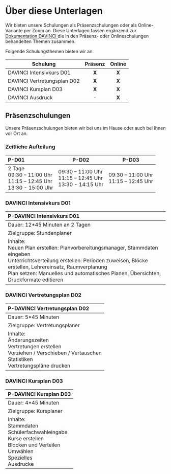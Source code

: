 # Über diese Unterlagen

Wir bieten unsere Schulungen als Präsenzschulungen oder als Online-Variante per Zoom an.
Diese Unterlagen fassen ergänzend  zur [Dokumentation DAVINCI ](https://doc.DAVINCI.stueber.de) die in den Präsenz- oder Onlineschulungen behandelten Themen zusammen. 

Folgende Schulungsthemen bieten wir an:

Schulung|Präsenz|Online
--|:--:|:--:
DAVINCI Intensivkurs D01|**X**|**X**
DAVINCI Vertretungsplan D02|**X**|**X**
DAVINCI Kursplan D03|**X**|**X**
DAVINCI Ausdruck|-|**X**

## **Präsenzschulungen**

Unsere Präsenzschulungen bieten wir bei uns im Hause oder auch bei Ihnen vor Ort an.

### Zeitliche Aufteilung

|P-D01|P-D02|P-D03|
|:--|--|--|
|2 Tage <br/> 09:30 – 11:00 Uhr<br/>11:15 – 12:45 Uhr<br/>13:30 - 15:00 Uhr|09:30 – 11:00 Uhr<br/>11:15 – 12:45 Uhr<br/>13:30 - 14:15 Uhr|09:30 – 11:00 Uhr<br/>11:15 – 12:45 Uhr|

### DAVINCI Intensivkurs D01

|P-DAVINCI Intensivkurs D01|
|:--|
|Dauer: 12*45 Minuten an 2 Tagen|
|Zielgruppe: Stundenplaner|
|Inhalte:<br/>Neuen Plan erstellen: Planvorbereitungsmanager, Stammdaten eingeben<br/>Unterrichtsverteilung erstellen: Perioden zuweisen, Blöcke erstellen, Lehrereinsatz, Raumverplanung<br/>Plan setzen: Manuelles und automatisches Planen, Übersichten, Druckformate editieren

### DAVINCI Vertretungsplan D02

|P-DAVINCI Vertretungsplan D02|
|:--|
|Dauer: 5*45 Minuten|
|Zielgruppe: Vertretungsplaner|
|Inhalte:<br/>Änderungszeiten<br/>Vertretungen erstellen<br/>Vorziehen / Verschieben / Vertauschen<br/>Statistiken<br/>Vertretungspläne drucken

### DAVINCI Kursplan D03

|P-DAVINCI Kursplan D03|
|:--|
|Dauer: 4*45 Minuten|
|Zielgruppe: Kursplaner|
|Inhalte:<br/>Stammdaten<br/> Schülerfachwahleingabe<br/>Kurse erstellen<br/>Blocken und Verteilen<br/>Umwählen<br/>Spezielles<br/>Ausdrucke